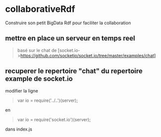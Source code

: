 # collaborativeRdf
Construire son petit BigData Rdf pour faciliter la collaboration

mettre en place un serveur en temps reel
----------------------------------------
> basé sur le chat de [socket.io->https://github.com/socketio/socket.io/tree/master/examples/chat]

recuperer le repertoire "chat" du repertoire example de socket.io
-----------------------------------------------------------------
 modifier la ligne 
> var io = require('../..')(server);

en 

> var io = require('socket.io')(server);

 dans index.js


